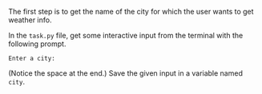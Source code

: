 
The first step is to get the name of the city for which the user wants to get weather info.

In the `task.py` file, get some interactive input from the terminal with the following prompt.
```text
Enter a city: 
``` 
(Notice the space at the end.) Save the given input in a variable named `city`.

